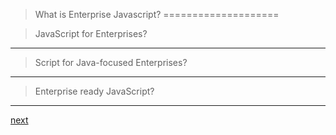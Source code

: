> What is Enterprise Javascript?
====================

> JavaScript for Enterprises?
---
> Script for Java-focused Enterprises?
---
> Enterprise ready JavaScript?
---


[next](3_mission.md)


